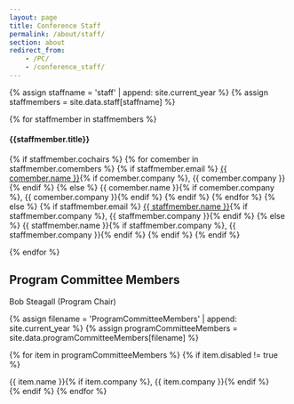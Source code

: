 ```yaml
---
layout: page
title: Conference Staff
permalink: /about/staff/
section: about
redirect_from:
    - /PC/
    - /conference_staff/
---
```


{% assign staffname = 'staff' | append: site.current_year %}
{% assign staffmembers = site.data.staff[staffname] %}

{% for staffmember in staffmembers %}
#### {{staffmember.title}}

<p><div>
    {% if staffmember.cochairs %}
        {% for comember in staffmember.comembers %}
            {% if staffmember.email %}
                <a href="mailto:{{ comember.email}}">{{ comember.name }}</a>{% if comember.company %}, {{ comember.company }}{% endif %}
            {% else %}
                {{ comember.name }}{% if comember.company %}, {{ comember.company }}{% endif %}
            {% endif %}
        {% endfor %}
    {% else %}
        {% if staffmember.email %}
        <a href="mailto:{{ staffmember.email}}">{{ staffmember.name }}</a>{% if staffmember.company %}, {{ staffmember.company }}{% endif %}
        {% else %}
        {{ staffmember.name }}{% if staffmember.company %}, {{ staffmember.company }}{% endif %}
        {% endif %}
    {% endif %}
</div></p>

{% endfor %}



## Program Committee Members

<div style="margin-bottom: 16px;">
<div>Bob Steagall (Program Chair)</div>

{% assign filename = 'ProgramCommitteeMembers' | append: site.current_year %}
{% assign programCommitteeMembers = site.data.programCommitteeMembers[filename] %}

{% for item in programCommitteeMembers %}
{% if item.disabled != true %}
<div>
    {{ item.name }}{% if item.company %}, {{ item.company }}{% endif %}
</div>
{% endif %}
{% endfor %}
</div>
